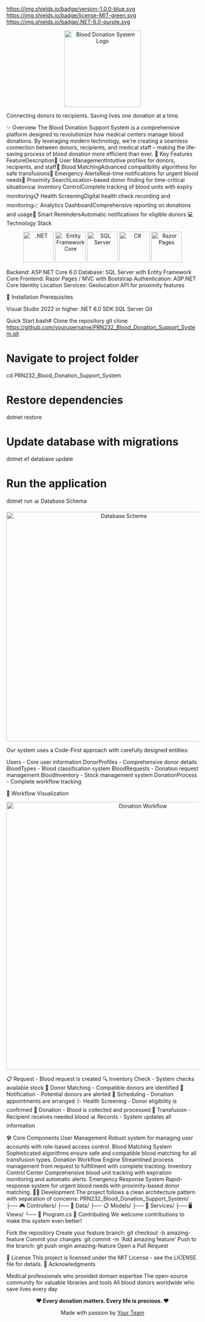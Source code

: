 
https://img.shields.io/badge/version-1.0.0-blue.svg
https://img.shields.io/badge/license-MIT-green.svg
https://img.shields.io/badge/.NET-6.0-purple.svg
<p align="center">
  <img src="https://via.placeholder.com/200x200?text=Blood+Donation" alt="Blood Donation System Logo" width="200" height="200"/>
</p>

Connecting donors to recipients. Saving lives one donation at a time.


✨ Overview
The Blood Donation Support System is a comprehensive platform designed to revolutionize how medical centers manage blood donations. By leveraging modern technology, we're creating a seamless connection between donors, recipients, and medical staff – making the life-saving process of blood donation more efficient than ever.
🚀 Key Features
FeatureDescription👥 User ManagementIntuitive profiles for donors, recipients, and staff🧬 Blood MatchingAdvanced compatibility algorithms for safe transfusions📱 Emergency AlertsReal-time notifications for urgent blood needs📍 Proximity SearchLocation-based donor finding for time-critical situations📊 Inventory ControlComplete tracking of blood units with expiry monitoring📋 Health ScreeningDigital health check recording and monitoring📈 Analytics DashboardComprehensive reporting on donations and usage🔔 Smart RemindersAutomatic notifications for eligible donors
💻 Technology Stack
<p align="center">
  <img src="https://via.placeholder.com/80x80?text=.NET" alt=".NET" width="80" height="80"/>
  <img src="https://via.placeholder.com/80x80?text=EF+Core" alt="Entity Framework Core" width="80" height="80"/>
  <img src="https://via.placeholder.com/80x80?text=SQL" alt="SQL Server" width="80" height="80"/>
  <img src="https://via.placeholder.com/80x80?text=C%23" alt="C#" width="80" height="80"/>
  <img src="https://via.placeholder.com/80x80?text=Razor" alt="Razor Pages" width="80" height="80"/>
</p>

Backend: ASP.NET Core 6.0
Database: SQL Server with Entity Framework Core
Frontend: Razor Pages / MVC with Bootstrap
Authentication: ASP.NET Core Identity
Location Services: Geolocation API for proximity features

🔧 Installation
Prerequisites

Visual Studio 2022 or higher
.NET 6.0 SDK
SQL Server
Git

Quick Start
bash# Clone the repository
git clone https://github.com/yourusername/PRN232_Blood_Donation_Support_System.git

# Navigate to project folder
cd PRN232_Blood_Donation_Support_System

# Restore dependencies
dotnet restore

# Update database with migrations
dotnet ef database update

# Run the application
dotnet run
📊 Database Schema
<p align="center">
  <img src="https://via.placeholder.com/600x400?text=Database+Schema" alt="Database Schema" width="600"/>
</p>
Our system uses a Code-First approach with carefully designed entities:

Users - Core user information
DonorProfiles - Comprehensive donor details
BloodTypes - Blood classification system
BloodRequests - Donation request management
BloodInventory - Stock management system
DonationProcess - Complete workflow tracking

🔄 Workflow Visualization
<p align="center">
  <img src="https://via.placeholder.com/700x300?text=Donation+Workflow" alt="Donation Workflow" width="700"/>
</p>

📋 Request - Blood request is created
🔍 Inventory Check - System checks available stock
👥 Donor Matching - Compatible donors are identified
🔔 Notification - Potential donors are alerted
📅 Scheduling - Donation appointments are arranged
🩺 Health Screening - Donor eligibility is confirmed
💉 Donation - Blood is collected and processed
🏥 Transfusion - Recipient receives needed blood
📊 Records - System updates all information

🛠️ Core Components
User Management
Robust system for managing user accounts with role-based access control.
Blood Matching System
Sophisticated algorithms ensure safe and compatible blood matching for all transfusion types.
Donation Workflow Engine
Streamlined process management from request to fulfillment with complete tracking.
Inventory Control Center
Comprehensive blood unit tracking with expiration monitoring and automatic alerts.
Emergency Response System
Rapid-response system for urgent blood needs with proximity-based donor matching.
👨‍💻 Development
The project follows a clean architecture pattern with separation of concerns:
PRN232_Blood_Donation_Support_System/
├── 🎮 Controllers/
├── 💾 Data/
├── 📋 Models/
├── 🔧 Services/
├── 🖥️ Views/
└── 📄 Program.cs
👥 Contributing
We welcome contributions to make this system even better!

Fork the repository
Create your feature branch: git checkout -b amazing-feature
Commit your changes: git commit -m 'Add amazing feature'
Push to the branch: git push origin amazing-feature
Open a Pull Request

📜 License
This project is licensed under the MIT License - see the LICENSE file for details.
🙏 Acknowledgments

Medical professionals who provided domain expertise
The open-source community for valuable libraries and tools
All blood donors worldwide who save lives every day


<p align="center">
  <b>❤️ Every donation matters. Every life is precious. ❤️</b>
</p>
<p align="center">
  Made with passion by <a href="mailto:your-email@example.com">Your Team</a>
</p>